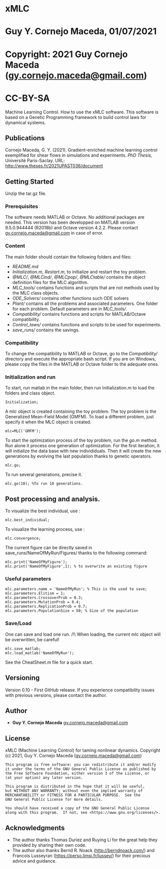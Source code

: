# xMLC
# Guy Y. Cornejo Maceda, 01/07/2021
# Copyright: 2021 Guy Cornejo Maceda (gy.cornejo.maceda@gmail.com)
# CC-BY-SA


Machine Learning Control.
How to use the xMLC software.
This software is based on a Genetic Programming framework to build control laws for dynamical systems.

## Publications
Cornejo Maceda, G. Y. (2021). Gradient-enriched machine learning control exemplified for shear flows in simulations and experiments. <i>PhD Thesis,</i> Université Paris-Saclay. URL: http://www.theses.fr/2021UPAST036/document

## Getting Started

Unzip the tar.gz file.

### Prerequisites

The software needs MATLAB or Octave.
No additional packages are needed.
This version has been developped on MATLAB version 9.5.0.944444 (R2018b) and Octave version 4.2.2.
Please contact gy.cornejo.maceda@gmail.com in case of error.

### Content
The main folder should contain the following folders and files:
- *README.md*
- *Initialization.m*, *Restart.m*, to initialize and restart the toy problem.
- *@MLC/*, *@MLCind/*, *@MLCpop/*, *@MLCtable/* contains the object definition files for the MLC algorithm.
- *MLC_tools/* contains functions and scripts that are not methods used by the MLC class objects.
- *ODE_Solvers/* contains other functions such ODE solvers
- *Plant/* contains all the problems and associated parameters. One folder for each problem. Default parameters are in *MLC_tools/*.
- *Compatibility/* contains functions and scripts for MATLAB/Octave compatibility.
- *Control_laws/* contains functions and scripts to be used for experiments.
- *save_runs/* contains the savings.

### Compatibility
To change the compatibility to MATLAB or Octave, go to the *Compatibility/* directory and execute the appropriate bash script.
If you are on Windows, please copy the files in the MATLAB or Octave folder to the adequate ones.

### Initialization and run
To start, run matlab in the main folder, then run Initialization.m to load the folders and class object.

```
Initialization;
```

A *mlc* object is created containing the toy problem.
The toy problem is the Generalized Mean-Field Model (GMFM).
To load a different problem, just specify it when the MLC object is created.

```
mlc=MLC('GMFM');
```

To start the optimization process of the toy problem, run the *go.m* method.
Run alone it process one generation of optimization.
For the first iteration, it will initialize the data base with new individiduals.
Then it will create the new generations by evolving the last population thanks to genetic operators.

```
mlc.go;
```

To run several generations, precise it.

```
mlc.go(10); %To run 10 generations.
```

## Post processing and analysis.

To visualize the best individual, use :

```
mlc.best_individual;
```

To visualize the learning process, use : 

```
mlc.convergence;
```



The current figure can be directly saved in save_runs/NameOfMyRun/Figures/ thanks to the following command:
```
mlc.print('NameOfMyFigure');
mlc.print('NameOfMyFigure',1); % to overwrite an existing figure
```
### Useful parameters

```
mlc.parameters.name = 'NameOfMyRun'; % This is the used to save;
mlc.parameters.Elitism = 1;
mlc.parameters.CrossoverProb = 0.3;
mlc.parameters.MutationProb = 0.4;
mlc.parameters.ReplicationProb = 0.7;
mlc.parameters.PopulationSize = 50; % Size of the population

```

### Save/Load

One can save and load one run.
/!\ When loading, the current mlc object will be overwritten, be careful!

```
mlc.save_matlab;
mlc.load_matlab('NameOfMyRun');
```

See the CheatSheet.m file for a quick start.

## Versioning

Version 0.10 - First GitHub release.
If you experience compatibility issues with previous versions, please contact the author.

## Author

* **Guy Y. Cornejo Maceda** 
gy.cornejo.maceda@gmail.com

## License

xMLC (Machine Learning Control) for taming nonlinear dynamics.
    Copyright (c) 2021, Guy Y. Cornejo Maceda (gy.cornejo.maceda@gmail.com)

    This program is free software: you can redistribute it and/or modify
    it under the terms of the GNU General Public License as published by
    the Free Software Foundation, either version 3 of the License, or
    (at your option) any later version.

    This program is distributed in the hope that it will be useful,
    but WITHOUT ANY WARRANTY; without even the implied warranty of
    MERCHANTABILITY or FITNESS FOR A PARTICULAR PURPOSE.  See the
    GNU General Public License for more details.

    You should have received a copy of the GNU General Public License
    along with this program.  If not, see <https://www.gnu.org/licenses/>.

## Acknowledgments

* The author thanks Thomas Duriez and Ruying Li for the great help they provided by sharing their own code.
* The author also thanks Bernd R. Noack (http://berndnoack.com/) and Francois Lusseyran (https://perso.limsi.fr/lussey/) for their precious advice and guidance.



